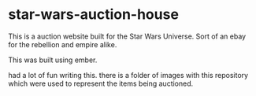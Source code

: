 # star-wars-auction-house

This is a auction website built for the Star Wars Universe.  Sort of an ebay for the rebellion and empire alike.

This was built using ember.

had a lot of fun writing this.  there is a folder of images with this repository which were used to represent the items being auctioned.
